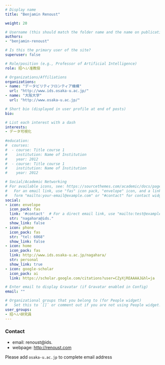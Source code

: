 ```yaml
---
# Display name
title: "Benjamin Renoust"

weight: 20

# Username (this should match the folder name and the name on publications)
authors:
- "benjamin-renoust"

# Is this the primary user of the site?
superuser: false

# Role/position (e.g., Professor of Artificial Intelligence)
role: 招へい准教授

# Organizations/Affiliations
organizations:
- name: "データビリティフロンティア機構"
  url: "http://www.ids.osaka-u.ac.jp/"
- name: "大阪大学"
  url: "http://www.osaka-u.ac.jp/"

# Short bio (displayed in user profile at end of posts)
bio:

# List each interest with a dash
interests:
- データ可視化
  
#education:
#  courses:
#  - course: Title course 1
#    institution: Name of Institution
#    year: 2012
#  - course: Title course 1
#    institution: Name of Institution
#    year: 2012

# Social/Academic Networking
# For available icons, see: https://sourcethemes.com/academic/docs/page-builder/#icons
#   For an email link, use "fas" icon pack, "envelope" icon, and a link in the
#   form "mailto:your-email@example.com" or "#contact" for contact widget.
social:
- icon: envelope
  icon_pack: fas
  link: '#contact'  # For a direct email link, use "mailto:test@example.org".
  str: "nagahara@ids."
  show_link: false
- icon: phone
  icon_pack: fas
  str: "tel: 6068"
  show_link: false
- icon: home
  icon_pack: fas
  link: http://www.ids.osaka-u.ac.jp/nagahara/
  str: personal
  show_link: true
- icon: google-scholar
  icon_pack: ai
  link: https://scholar.google.com/citations?user=CZyXjREAAAAJ&hl=ja

# Enter email to display Gravatar (if Gravatar enabled in Config)
email: ""

# Organizational groups that you belong to (for People widget)
#   Set this to `[]` or comment out if you are not using People widget.
user_groups:
- 招へい研究員
---
```


### Contact
- email: renoust@ids.
- webpage: http://renoust.com


Please add `osaka-u.ac.jp` to complete email address
